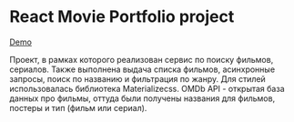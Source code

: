 # React Movie Portfolio project

[Demo](https://nkozlovskaya.github.io/react-shop)

Проект, в рамках которого реализован сервис по поиску фильмов, сериалов. 
Также выполнена выдача списка фильмов, асинхронные запросы, поиск по названию и фильтрация по жанру.
Для стилей использовалась библиотека Materializecss.
OMDb API - открытая база данных про фильмы, оттуда были получены названия для фильмов, постеры и тип (фильм или сериал).

